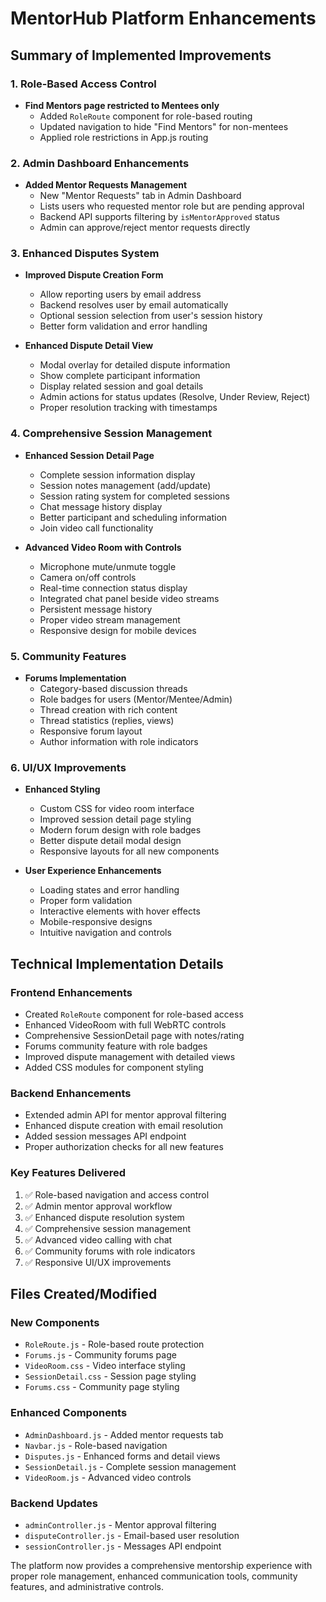 # MentorHub Platform Enhancements

## Summary of Implemented Improvements

### 1. Role-Based Access Control
- **Find Mentors page restricted to Mentees only**
  - Added `RoleRoute` component for role-based routing
  - Updated navigation to hide "Find Mentors" for non-mentees
  - Applied role restrictions in App.js routing

### 2. Admin Dashboard Enhancements
- **Added Mentor Requests Management**
  - New "Mentor Requests" tab in Admin Dashboard
  - Lists users who requested mentor role but are pending approval
  - Backend API supports filtering by `isMentorApproved` status
  - Admin can approve/reject mentor requests directly

### 3. Enhanced Disputes System
- **Improved Dispute Creation Form**
  - Allow reporting users by email address
  - Backend resolves user by email automatically
  - Optional session selection from user's session history
  - Better form validation and error handling

- **Enhanced Dispute Detail View**
  - Modal overlay for detailed dispute information
  - Show complete participant information
  - Display related session and goal details
  - Admin actions for status updates (Resolve, Under Review, Reject)
  - Proper resolution tracking with timestamps

### 4. Comprehensive Session Management
- **Enhanced Session Detail Page**
  - Complete session information display
  - Session notes management (add/update)
  - Session rating system for completed sessions
  - Chat message history display
  - Better participant and scheduling information
  - Join video call functionality

- **Advanced Video Room with Controls**
  - Microphone mute/unmute toggle
  - Camera on/off controls
  - Real-time connection status display
  - Integrated chat panel beside video streams
  - Persistent message history
  - Proper video stream management
  - Responsive design for mobile devices

### 5. Community Features
- **Forums Implementation**
  - Category-based discussion threads
  - Role badges for users (Mentor/Mentee/Admin)
  - Thread creation with rich content
  - Thread statistics (replies, views)
  - Responsive forum layout
  - Author information with role indicators

### 6. UI/UX Improvements
- **Enhanced Styling**
  - Custom CSS for video room interface
  - Improved session detail page styling
  - Modern forum design with role badges
  - Better dispute detail modal design
  - Responsive layouts for all new components

- **User Experience Enhancements**
  - Loading states and error handling
  - Proper form validation
  - Interactive elements with hover effects
  - Mobile-responsive designs
  - Intuitive navigation and controls

## Technical Implementation Details

### Frontend Enhancements
- Created `RoleRoute` component for role-based access
- Enhanced VideoRoom with full WebRTC controls
- Comprehensive SessionDetail page with notes/rating
- Forums community feature with role badges
- Improved dispute management with detailed views
- Added CSS modules for component styling

### Backend Enhancements
- Extended admin API for mentor approval filtering
- Enhanced dispute creation with email resolution
- Added session messages API endpoint
- Proper authorization checks for all new features

### Key Features Delivered
1. ✅ Role-based navigation and access control
2. ✅ Admin mentor approval workflow
3. ✅ Enhanced dispute resolution system
4. ✅ Comprehensive session management
5. ✅ Advanced video calling with chat
6. ✅ Community forums with role indicators
7. ✅ Responsive UI/UX improvements

## Files Created/Modified

### New Components
- `RoleRoute.js` - Role-based route protection
- `Forums.js` - Community forums page
- `VideoRoom.css` - Video interface styling
- `SessionDetail.css` - Session page styling
- `Forums.css` - Community page styling

### Enhanced Components
- `AdminDashboard.js` - Added mentor requests tab
- `Navbar.js` - Role-based navigation
- `Disputes.js` - Enhanced forms and detail views
- `SessionDetail.js` - Complete session management
- `VideoRoom.js` - Advanced video controls

### Backend Updates
- `adminController.js` - Mentor approval filtering
- `disputeController.js` - Email-based user resolution
- `sessionController.js` - Messages API endpoint

The platform now provides a comprehensive mentorship experience with proper role management, enhanced communication tools, community features, and administrative controls.